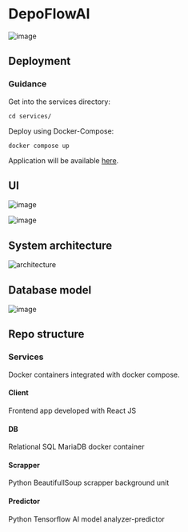 # DepoFlowAI

![image](https://github.com/ITA-Flowers/DepoFlowAI/assets/74451381/6a4f266a-39d2-43fc-a32b-bdaf92429fa4)

## Deployment

### Guidance

Get into the services directory:

``` console
cd services/
```

Deploy using Docker-Compose:

``` console
docker compose up
```

Application will be available [here](http://localhost:9080/).

## UI

![image](https://github.com/ITA-Flowers/DepoFlowAI/assets/74451381/ba535892-1513-4fea-b264-e5549a4cf7fc)

![image](https://github.com/ITA-Flowers/DepoFlowAI/assets/74451381/24cd95a6-389f-495a-b864-48f40facaf49)


## System architecture

![architecture](https://github.com/ITA-Flowers/DepoFlowAI/assets/74451381/dd118e3e-97ba-4200-8804-a5eb76b0e5b4)

## Database model

![image](https://github.com/ITA-Flowers/DepoFlowAI/assets/74451381/6b637016-cae5-42e0-bb99-86aae510ba60)

## Repo structure

### Services

Docker containers integrated with docker compose.

#### Client

Frontend app developed with React JS

#### DB

Relational SQL MariaDB docker container

#### Scrapper

Python BeautifullSoup scrapper background unit

#### Predictor

Python Tensorflow AI model analyzer-predictor
